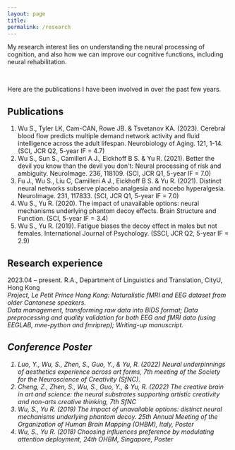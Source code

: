 ```yaml
---
layout: page
title: 
permalink: /research
---
```




My research interest lies on understanding the neural processing of cognition, and also how we can improve our cognitive functions, including neural rehabilitation. 

<br>

Here are the publications I have been involved in over the past few years.

## Publications

1. Wu S., Tyler LK, Cam-CAN, Rowe JB. & Tsvetanov KA. (2023). Cerebral blood flow predicts
multiple demand network activity and fluid intelligence across the adult lifespan. Neurobiology of
Aging. 121, 1-14. (SCI, JCR Q2, 5-year IF = 4.7)
2. Wu S., Sun S., Camilleri A J., Eickhoff B S. & Yu R. (2021). Better the devil you know than the devil
you don't: Neural processing of risk and ambiguity. NeuroImage. 236, 118109. (SCI, JCR Q1, 5-year IF = 7.0)
3. Fu J., Wu S., Liu C, Camilleri A J., Eickhoff B S. & Yu R. (2021). Distinct neural networks subserve
placebo analgesia and nocebo hyperalgesia. NeuroImage. 231, 117833. (SCI, JCR Q1, 5-year IF = 7.0)
4. Wu S., Yu R. (2020). The impact of unavailable options: neural mechanisms underlying phantom
decoy effects. Brain Structure and Function. (SCI, 5-year IF = 3.4)
5. Wu S., Yu R. (2019). Fatigue biases the decoy effect in males but not females. International Journal
of Psychology. (SSCI, JCR Q2, 5-year IF = 2.9)


## Research experience
2023.04 – present. R.A., Department of Linguistics and Translation, CityU, Hong Kong <br>
<i> Project, Le Petit Prince Hong Kong: Naturalistic fMRI and EEG dataset from older Cantonese speakers. <i> <br>
Data management, transforming raw data into BIDS format; Data preprocessing and quality validation for both EEG and fMRI data (using EEGLAB, mne-python and fmriprep); Writing-up manuscript. <br>


## Conference Poster
1. Luo, Y., Wu, S., Zhen, S., Guo, Y., & Yu, R. (2022) Neural underpinnings of aesthetics experience across art forms, 7th meeting of the Society for the Neuroscience of Creativity (SfNC). 
2. Cheng, Z., Zhen, S., Wu, S., Guo, Y., & Yu, R. (2022) The creative brain in art and science: the neural substrates supporting artistic creativity and non-arts creative thinking, 7th SfNC
3. Wu, S., Yu R. (2019) The impact of unavailable options: distinct neural mechanisms underlying phantom decoy. 25th Annual Meeting of the Organization of Human Brain Mapping (OHBM), Italy, Poster
4. Wu, S., Yu R. (2018) Choosing influences preference by modulating attention deployment, 24th OHBM, Singapore, Poster
